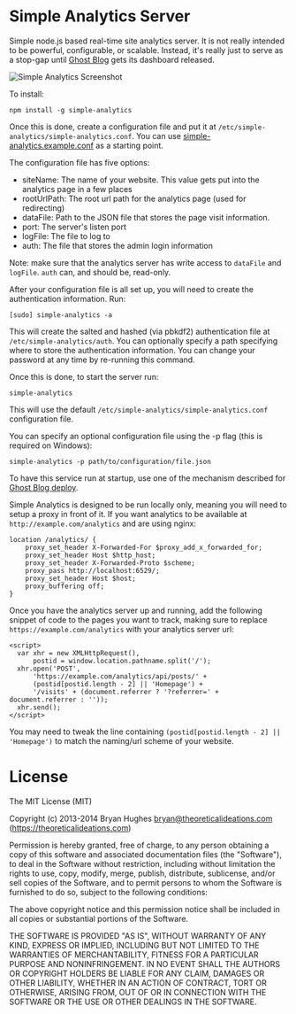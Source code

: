Simple Analytics Server
=======================

Simple node.js based real-time site analytics server. It is not really intended to be powerful, configurable, or scalable. Instead, it's really just to serve as a stop-gap until [Ghost Blog](https://ghost.org/) gets its dashboard released.

![Simple Analytics Screenshot](https://theoreticalideations.com/static/simple-analytics.png "Screenshot of Simple Analytics Dashboard")

To install:

```
npm install -g simple-analytics
```

Once this is done, create a configuration file and put it at ```/etc/simple-analytics/simple-analytics.conf```. You can use [simple-analytics.example.conf](https://github.com/bryan-m-hughes/simple-analytics/blob/master/simple-analytics.example.conf) as a starting point.

The configuration file has five options:
* siteName: The name of your website. This value gets put into the analytics page in a few places
* rootUrlPath: The root url path for the analytics page (used for redirecting)
* dataFile: Path to the JSON file that stores the page visit information.
* port: The server's listen port
* logFile: The file to log to
* auth: The file that stores the admin login information
 
Note: make sure that the analytics server has write access to ```dataFile``` and ```logFile```. ```auth``` can, and should be, read-only.

After your configuration file is all set up, you will need to create the authentication information. Run:

```[sudo] simple-analytics -a```

This will create the salted and hashed (via pbkdf2) authentication file at ```/etc/simple-analytics/auth```. You can optionally specify a path specifying where to store the authentication information. You can change your password at any time by re-running this command.

Once this is done, to start the server run:

```
simple-analytics
```

This will use the default ```/etc/simple-analytics/simple-analytics.conf``` configuration file.

You can specify an optional configuration file using the -p flag (this is required on Windows):

```
simple-analytics -p path/to/configuration/file.json
```

To have this service run at startup, use one of the mechanism described for [Ghost Blog deploy](http://docs.ghost.org/installation/deploy/).

Simple Analytics is designed to be run locally only, meaning you will need to setup a proxy in front of it. If you want analytics to be available at ```http://example.com/analytics``` and are using nginx:

```
location /analytics/ {
    proxy_set_header X-Forwarded-For $proxy_add_x_forwarded_for;
    proxy_set_header Host $http_host;
    proxy_set_header X-Forwarded-Proto $scheme;
    proxy_pass http://localhost:6529/;
    proxy_set_header Host $host;
    proxy_buffering off;
}
```

Once you have the analytics server up and running, add the following snippet of code to the pages you want to track, making sure to replace ```https://example.com/analytics``` with your analytics server url:

```
<script>
  var xhr = new XMLHttpRequest(),
      postid = window.location.pathname.split('/');
  xhr.open('POST',
      'https://example.com/analytics/api/posts/' +
      (postid[postid.length - 2] || 'Homepage') +
      '/visits' + (document.referrer ? '?referrer=' + document.referrer : ''));
  xhr.send();
</script>
```

You may need to tweak the line containing ```(postid[postid.length - 2] || 'Homepage')``` to match the naming/url scheme of your website.

License
=======

The MIT License (MIT)

Copyright (c) 2013-2014 Bryan Hughes bryan@theoreticalideations.com (https://theoreticalideations.com)

Permission is hereby granted, free of charge, to any person obtaining a copy
of this software and associated documentation files (the "Software"), to deal
in the Software without restriction, including without limitation the rights
to use, copy, modify, merge, publish, distribute, sublicense, and/or sell
copies of the Software, and to permit persons to whom the Software is
furnished to do so, subject to the following conditions:

The above copyright notice and this permission notice shall be included in
all copies or substantial portions of the Software.

THE SOFTWARE IS PROVIDED "AS IS", WITHOUT WARRANTY OF ANY KIND, EXPRESS OR
IMPLIED, INCLUDING BUT NOT LIMITED TO THE WARRANTIES OF MERCHANTABILITY,
FITNESS FOR A PARTICULAR PURPOSE AND NONINFRINGEMENT. IN NO EVENT SHALL THE
AUTHORS OR COPYRIGHT HOLDERS BE LIABLE FOR ANY CLAIM, DAMAGES OR OTHER
LIABILITY, WHETHER IN AN ACTION OF CONTRACT, TORT OR OTHERWISE, ARISING FROM,
OUT OF OR IN CONNECTION WITH THE SOFTWARE OR THE USE OR OTHER DEALINGS IN
THE SOFTWARE.
